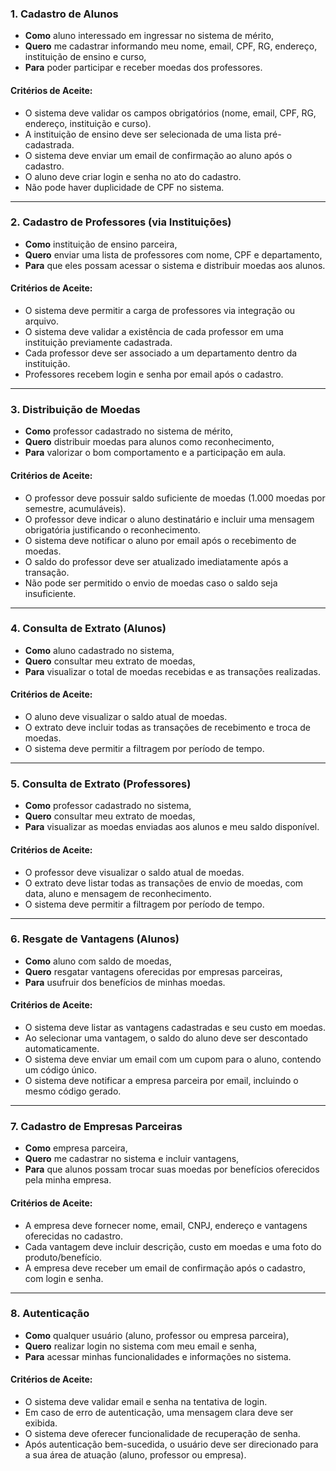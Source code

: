 ### 1. Cadastro de Alunos
- **Como** aluno interessado em ingressar no sistema de mérito,
- **Quero** me cadastrar informando meu nome, email, CPF, RG, endereço, instituição de ensino e curso,
- **Para** poder participar e receber moedas dos professores.

#### Critérios de Aceite:
- O sistema deve validar os campos obrigatórios (nome, email, CPF, RG, endereço, instituição e curso).
- A instituição de ensino deve ser selecionada de uma lista pré-cadastrada.
- O sistema deve enviar um email de confirmação ao aluno após o cadastro.
- O aluno deve criar login e senha no ato do cadastro.
- Não pode haver duplicidade de CPF no sistema.

---

### 2. Cadastro de Professores (via Instituições)
- **Como** instituição de ensino parceira,
- **Quero** enviar uma lista de professores com nome, CPF e departamento,
- **Para** que eles possam acessar o sistema e distribuir moedas aos alunos.

#### Critérios de Aceite:
- O sistema deve permitir a carga de professores via integração ou arquivo.
- O sistema deve validar a existência de cada professor em uma instituição previamente cadastrada.
- Cada professor deve ser associado a um departamento dentro da instituição.
- Professores recebem login e senha por email após o cadastro.

---

### 3. Distribuição de Moedas
- **Como** professor cadastrado no sistema de mérito,
- **Quero** distribuir moedas para alunos como reconhecimento,
- **Para** valorizar o bom comportamento e a participação em aula.

#### Critérios de Aceite:
- O professor deve possuir saldo suficiente de moedas (1.000 moedas por semestre, acumuláveis).
- O professor deve indicar o aluno destinatário e incluir uma mensagem obrigatória justificando o reconhecimento.
- O sistema deve notificar o aluno por email após o recebimento de moedas.
- O saldo do professor deve ser atualizado imediatamente após a transação.
- Não pode ser permitido o envio de moedas caso o saldo seja insuficiente.

---

### 4. Consulta de Extrato (Alunos)
- **Como** aluno cadastrado no sistema,
- **Quero** consultar meu extrato de moedas,
- **Para** visualizar o total de moedas recebidas e as transações realizadas.

#### Critérios de Aceite:
- O aluno deve visualizar o saldo atual de moedas.
- O extrato deve incluir todas as transações de recebimento e troca de moedas.
- O sistema deve permitir a filtragem por período de tempo.

---

### 5. Consulta de Extrato (Professores)
- **Como** professor cadastrado no sistema,
- **Quero** consultar meu extrato de moedas,
- **Para** visualizar as moedas enviadas aos alunos e meu saldo disponível.

#### Critérios de Aceite:
- O professor deve visualizar o saldo atual de moedas.
- O extrato deve listar todas as transações de envio de moedas, com data, aluno e mensagem de reconhecimento.
- O sistema deve permitir a filtragem por período de tempo.

---

### 6. Resgate de Vantagens (Alunos)
- **Como** aluno com saldo de moedas,
- **Quero** resgatar vantagens oferecidas por empresas parceiras,
- **Para** usufruir dos benefícios de minhas moedas.

#### Critérios de Aceite:
- O sistema deve listar as vantagens cadastradas e seu custo em moedas.
- Ao selecionar uma vantagem, o saldo do aluno deve ser descontado automaticamente.
- O sistema deve enviar um email com um cupom para o aluno, contendo um código único.
- O sistema deve notificar a empresa parceira por email, incluindo o mesmo código gerado.

---

### 7. Cadastro de Empresas Parceiras
- **Como** empresa parceira,
- **Quero** me cadastrar no sistema e incluir vantagens,
- **Para** que alunos possam trocar suas moedas por benefícios oferecidos pela minha empresa.

#### Critérios de Aceite:
- A empresa deve fornecer nome, email, CNPJ, endereço e vantagens oferecidas no cadastro.
- Cada vantagem deve incluir descrição, custo em moedas e uma foto do produto/benefício.
- A empresa deve receber um email de confirmação após o cadastro, com login e senha.

---

### 8. Autenticação
- **Como** qualquer usuário (aluno, professor ou empresa parceira),
- **Quero** realizar login no sistema com meu email e senha,
- **Para** acessar minhas funcionalidades e informações no sistema.

#### Critérios de Aceite:
- O sistema deve validar email e senha na tentativa de login.
- Em caso de erro de autenticação, uma mensagem clara deve ser exibida.
- O sistema deve oferecer funcionalidade de recuperação de senha.
- Após autenticação bem-sucedida, o usuário deve ser direcionado para a sua área de atuação (aluno, professor ou empresa).
